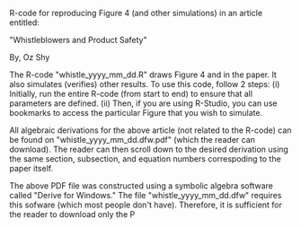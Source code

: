 R-code for reproducing Figure  4 (and other simulations) in an article entitled:

"Whistleblowers and Product Safety"

By, Oz Shy

The R-code "whistle_yyyy_mm_dd.R" draws Figure 4 and in the paper. It also simulates (verifies) other results. To use this code, follow 2 steps: (i) Initially, run the entire R-code (from start to end) to ensure that all parameters are defined. (ii) Then, if you are using R-Studio, you can use bookmarks to access the particular Figure that you wish to simulate.

All algebraic derivations for the above article (not related to the R-code) can be found on "whistle_yyyy_mm_dd.dfw.pdf" (which the reader can download). The reader can then scroll down to the desired derivation using the same section, subsection, and equation numbers correspoding to the paper itself.

The above PDF file was constructed using a symbolic algebra software called "Derive for Windows." The file "whistle_yyyy_mm_dd.dfw" requires this sofware (which most people don't have). Therefore, it is sufficient for the reader to download only the P
